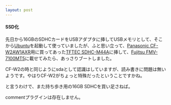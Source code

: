 ```yaml
---
layout: post
---
```

<h4>SSD化</h4>
<p>先日から16GBのSDHCカードをUSBアダプタに挿してUSBメモリとして、そこから<a href="http://www.ubuntu.com/">Ubuntu</a>を起動して使っていましたが、ふと思い立って、<a href="/?page=Panasonic+CF%2DW2AW1AXR" class="wikipage">Panasonic CF-W2AW1AXR</a>用に買ってあった<a href="/?page=TFTEC+SDHC%2DM44A" class="wikipage">TFTEC SDHC-M44A</a>に挿して、<a href="/?page=Fujitsu+FMV%2D7100MT5" class="wikipage">Fujitsu FMV-7100MT5</a>に載せてみたら、あっさりブートしました。</p>
<p>CF-W2の時と同じようにsdaとして認識はしていますが、読み書きに問題は無いようです。やはりCF-W2がちょっと特殊だったということですかね。</p>
<p>と言うわけで、また持ち歩き用の16GB SDHCを買い足さねば。</p>
<p><span class="error">commentプラグインは存在しません。</span> </p>
